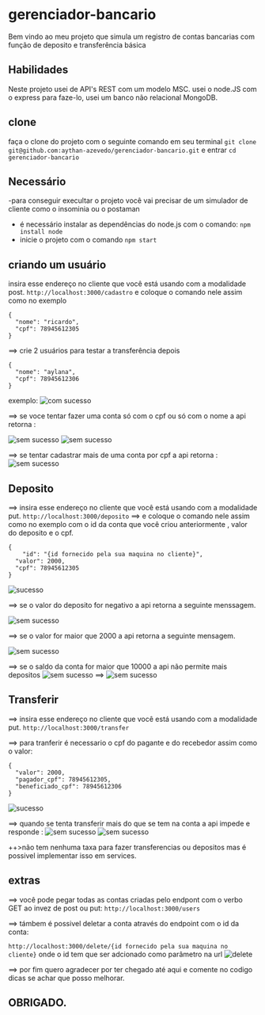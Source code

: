 # gerenciador-bancario
Bem vindo ao meu projeto que simula um registro de contas bancarias com função de deposito e transferência básica
## Habilidades
Neste projeto usei de API's REST com um modelo MSC.
usei o node.JS com o express para faze-lo, usei um banco não relacional MongoDB.
## clone
faça o clone do projeto com o seguinte comando em seu terminal 
`git clone git@github.com:aythan-azevedo/gerenciador-bancario.git`
e entrar
`cd gerenciador-bancario`
## Necessário
-para conseguir execultar o projeto você vai precisar de um simulador de cliente como o insominia ou o postaman
- é necessário instalar as dependências do node.js com o comando: `npm install node`
- inicie o projeto com o comando `npm start`
## criando um usuário 
insira esse endereço no cliente que você está usando com a modalidade post.
`http://localhost:3000/cadastro`
e coloque o comando nele assim como no exemplo
``` 
{
  "nome": "ricardo",
  "cpf": 78945612305
}
```
==> crie 2 usuários para testar a transferência depois
``` 
{
  "nome": "aylana",
  "cpf": 78945612306
}
```
exemplo: ![com sucesso](./public/create.png)

==> se voce tentar fazer uma conta só com o cpf ou só com o nome a api retorna : 

![sem sucesso](./public/sem-nome.png)
![sem sucesso](./public/sem-cpf.png)

==> se tentar cadastrar mais de uma conta por cpf a api retorna : 
![sem sucesso](./public/registrado.png)

## Deposito 

==> insira esse endereço no cliente que você está usando com a modalidade put.
`http://localhost:3000/deposito`
==> e coloque o comando nele assim como no exemplo com o id da conta que você criou anteriormente , valor do deposito e o cpf.
``` 
{	
	"id": "{id fornecido pela sua maquina no cliente}",
  "valor": 2000,
  "cpf": 78945612305
}
```
![sucesso](./public/deposito-sucesso.png)

==> se o valor do deposito for negativo a api retorna a seguinte menssagem.

![sem sucesso](./public/deposito-negativo.png)

==> se o valor for maior que 2000 a api retorna a seguinte mensagem.

![sem sucesso](./public/>2000.png)

==> se o saldo da conta for maior que 10000 a api não permite mais depositos
![sem sucesso](./public/10000.png)
==>
![sem sucesso](./public/+10000.png)

## Transferir

==> insira esse endereço no cliente que você está usando com a modalidade put.
`http://localhost:3000/transfer`

==> para tranferir é necessario o cpf do pagante e do recebedor assim como o valor:

``` 
{
  "valor": 2000,
  "pagador_cpf": 78945612305,
  "beneficiado_cpf": 78945612306
}
```

![sucesso](./public/tranferencia.png)

==> quando se tenta transferir mais do que se tem na conta a api impede e responde :
![sem sucesso](./public/sem-fundos.png)
![sem sucesso](./public/not-founds.png)


++>não tem nenhuma taxa para fazer transferencias ou depositos mas é possivel implementar isso em services.

## extras
==> você pode pegar todas as contas criadas pelo endpont com o verbo GET ao invez de post ou put:
`http://localhost:3000/users`

==> támbem é possivel deletar a conta através do endpoint com o id da conta:

`http://localhost:3000/delete/{id fornecido pela sua maquina no cliente}`
onde o id tem que ser adcionado como parâmetro na url
![delete](./public/delete.png)

==> por fim quero agradecer por ter chegado até aqui e comente no codigo dicas se achar que posso melhorar.

## OBRIGADO.
